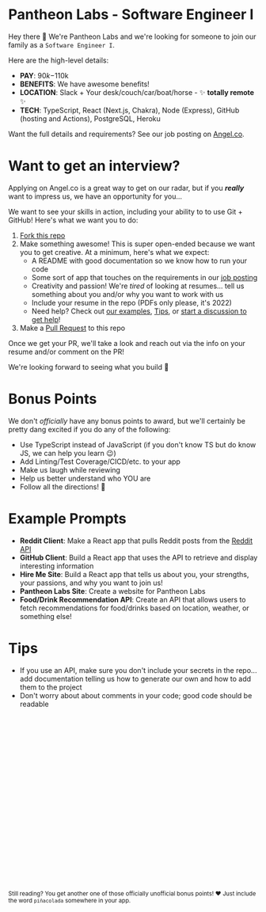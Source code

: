 # Pantheon Labs - Software Engineer I

Hey there 👋 We're Pantheon Labs and we're looking for someone to join our family as a `Software Engineer I`.

Here are the high-level details:
- **PAY**: $90k-$110k
- **BENEFITS**: We have awesome benefits!
- **LOCATION**: Slack + Your desk/couch/car/boat/horse - ✨ **totally remote** ✨
- **TECH**: TypeScript, React (Next.js, Chakra), Node (Express), GitHub (hosting and Actions), PostgreSQL, Heroku

Want the full details and requirements? See our job posting on [Angel.co](https://angel.co/l/2wyRDy).


# Want to get an interview?
Applying on Angel.co is a great way to get on our radar, but if you **_really_** want to impress us, we have an opportunity for you...

We want to see your skills in action, including your ability to to use Git + GitHub! Here's what we want you to do:
1. [Fork this repo](https://docs.github.com/en/get-started/quickstart/fork-a-repo)
1. Make something awesome! This is super open-ended because we want you to get creative. At a minimum, here's what we expect:
    - A README with good documentation so we know how to run your code
    - Some sort of app that touches on the requirements in our [job posting](https://angel.co/l/2wyRDy)
    - Creativity and passion! We're _tired_ of looking at resumes... tell us something about you and/or why you want to work with us
    - Include your resume in the repo (PDFs only please, it's 2022)
    - Need help? Check out [our examples](#example-prompts), [Tips](#tips), or [start a discussion to get help](https://github.com/Pantheon-Labs/Careers-SE1/discussions/new?category=get-help)!
1. Make a [Pull Request](https://docs.github.com/en/pull-requests/collaborating-with-pull-requests/proposing-changes-to-your-work-with-pull-requests/about-pull-requests) to this repo

Once we get your PR, we'll take a look and reach out via the info on your resume and/or comment on the PR!

We're looking forward to seeing what you build 💙

# Bonus Points
We don't _officially_ have any bonus points to award, but we'll certainly be pretty dang excited if you do any of the following:
- Use TypeScript instead of JavaScript (if you don't know TS but do know JS, we can help you learn 😉)
- Add Linting/Test Coverage/CICD/etc. to your app
- Make us laugh while reviewing
- Help us better understand who YOU are
- Follow all the directions! 🎉

# Example Prompts
- **Reddit Client**: Make a React app that pulls Reddit posts from the [Reddit API](https://www.reddit.com/dev/api/)
- **GitHub Client**: Build a React app that uses the API to retrieve and display interesting information
- **Hire Me Site**: Build a React app that tells us about you, your strengths, your passions, and why you want to join us!
- **Pantheon Labs Site**: Create a website for Pantheon Labs
- **Food/Drink Recommendation API**: Create an API that allows users to fetch recommendations for food/drinks based on location, weather, or something else!

# Tips
- If you use an API, make sure you don't include your secrets in the repo... add documentation telling us how to generate our own and how to add them to the project
- Don't worry about about comments in your code; good code should be readable

</br></br></br></br></br></br></br></br></br></br></br></br></br></br></br></br></br></br></br></br>

<sub>Still reading? You get another one of those officially unofficial bonus points! ❤️ Just include the word `piñacolada` somewhere in your app.</sub>
